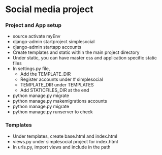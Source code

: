 # Social media project

### Project and App setup
* source activate myEnv
* django-admin startproject simplesocial
* django-admin startapp accounts
* Create templates and static within the main project directory
* Under static, you can have master css and application specific static files
* In settings.py file, 
    * Add the TEMPLATE_DIR
    * Register accounts under # simplesocial
    * TEMPLATE_DIR under TEMPLATES
    * Add STATICFILES_DIR at the end
* python manage.py migrate
* python manage.py makemigrations accounts
* python manage.py migrate
* python manage.py runserver to check 

### Templates
* Under templates, create base.html and index.html
* views.py under simplesocial project for index.html
* In urls.py, import views and include in the path